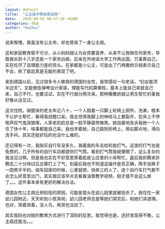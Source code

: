 ```yaml
---
layout: default
title:  "公主癌中期自救指南"
date:   2020-09-01 08:47:20 +0200
categories: 闲谈
author: "Huihui"
---
```

说来惭愧，我虽没有公主命，却也曾染了一身公主病。

这和家庭教育密不可分，从小妈妈就认为女孩要富养，从来不让我做任何家务，导致我长到十八岁还是一个家务白痴，后来在外地读大学工作再出国，万事靠自己，实在吃尽了自理能力差的苦头。在家都是小公主，可是出了门再撒娇示弱表示自己不会，除了尴尬真是无能的表现了吧。

来到德国以后，见过很多令人敬佩的德国的女性，我常感叹一句老话，“妇女能顶半边天”。文能做饭弹琴设计家装，理能写代码算螺栓，基本上能自己来就自己来，自己不行，也要试试，实在不行就分两次来。那种撒撒娇就让男生帮忙的事我好像从没见过。

这次住院，隔壁床的老太年近八十，一个人跳着一只脚上轮椅上厕所，洗漱，根本不让护士帮忙，看得我目瞪口呆。我总觉得我脚上的神经马上要裂开，在床上不停唉声叹气鬼哭狼嚎，人家老奶奶总是一脸平静面带微笑。她自豪地告诉我她一个人住了快十年，啥事都能自己来。我也学着她，自己跳到轮椅上，用右脚点地，滑向洗手间，其实还挺好玩的也没什么难的。

还记得有一次，我刚买自行车没多久，骑着我的车去给轮胎打气。这里的打气也是免费的，几乎所有的自行车店都提供打气筒。看到打气筒我就傻眼了，这么复杂的我没见过啊，但是我也实在不好意思厚着脸皮让店里的小哥帮忙。最后我折腾来折腾去二十分钟过后总算打上了气，到最后我也不知道这操作是否正确，两手加裤子一团黑乎乎的。骑车回家的时候，心里就想，快奔三的人了，连个自行车打气都不会怎么好意思出门，其实我应该早点去看看油管教学视频，刚才就不会这么挫了。。。这件事本来有更好的解决办法。

德国女性公主病比例较低的原因，可能是苗头在幼儿园里就被扼杀了。我住在一家幼儿园附近，天天听到小孩哭闹，幼儿园老师总是等她们哭完后，和她们讲道理。也对，哭着哭着，没人鸟，再哭也没劲了。

其实我妈也对她的教育方式进行了深刻的反思，我觉得也是，还好发现得不晚，公主癌还能治。。。
